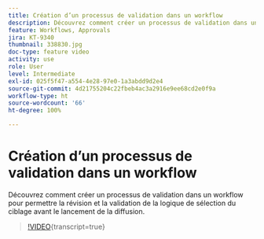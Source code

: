 ```yaml
---
title: Création d’un processus de validation dans un workflow
description: Découvrez comment créer un processus de validation dans un workflow pour permettre la révision et la validation de la logique de sélection du ciblage avant le lancement de la diffusion.
feature: Workflows, Approvals
jira: KT-9340
thumbnail: 338830.jpg
doc-type: feature video
activity: use
role: User
level: Intermediate
exl-id: 025f5f47-a554-4e28-97e0-1a3abdd9d2e4
source-git-commit: 4d21755204c22fbeb4ac3a2916e9ee68cd2e0f9a
workflow-type: ht
source-wordcount: '66'
ht-degree: 100%

---
```


# Création d’un processus de validation dans un workflow

Découvrez comment créer un processus de validation dans un workflow pour permettre la révision et la validation de la logique de sélection du ciblage avant le lancement de la diffusion.

>[!VIDEO](https://video.tv.adobe.com/v/3442036?quality=12&learn=on&captions=fre_fr){transcript=true}
